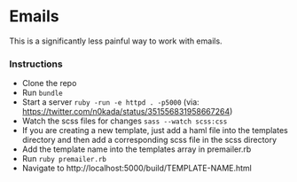 # Emails
This is a significantly less painful way to work with emails.

### Instructions
+ Clone the repo
+ Run `bundle`
+ Start a server `ruby -run -e httpd . -p5000` (via: https://twitter.com/n0kada/status/351556831958667264)
+ Watch the scss files for changes `sass --watch scss:css`
+ If you are creating a new template, just add a haml file into the templates directory and then add a corresponding scss file in the scss directory
+ Add the template name into the templates array in premailer.rb
+ Run `ruby premailer.rb`
+ Navigate to http://localhost:5000/build/TEMPLATE-NAME.html
